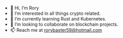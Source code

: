 - 👋 Hi, I’m Rory
- 👀 I’m interested in all things crypto related.
- 🌱 I’m currently learning Rust and Kubernetes.
- 💞️ I’m looking to collaborate on blockchain projects.
- 📫 Reach me at rorybaxter59@hotmail.com
